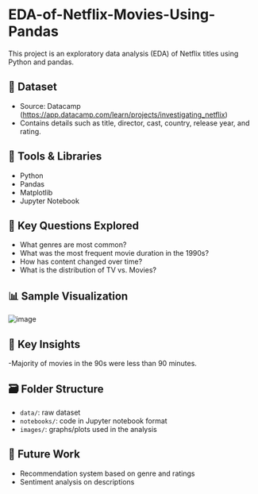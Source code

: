 # EDA-of-Netflix-Movies-Using-Pandas
This project is an exploratory data analysis (EDA) of Netflix titles using Python and pandas.
## 📁 Dataset
- Source: Datacamp (https://app.datacamp.com/learn/projects/investigating_netflix)
- Contains details such as title, director, cast, country, release year, and rating.

## 🔧 Tools & Libraries
- Python
- Pandas
- Matplotlib
- Jupyter Notebook

## 📌 Key Questions Explored
- What genres are most common?
- What was the most frequent movie duration in the 1990s?
- How has content changed over time?
- What is the distribution of TV vs. Movies?

## 📊 Sample Visualization
![image](https://github.com/user-attachments/assets/a601d3e0-1dc2-46d5-a959-2c659de70024)


## 🧠 Key Insights
-Majority of movies in the 90s were less than 90 minutes. 

## 🗃️ Folder Structure
- `data/`: raw dataset
- `notebooks/`: code in Jupyter notebook format
- `images/`: graphs/plots used in the analysis

## 🚀 Future Work
- Recommendation system based on genre and ratings
- Sentiment analysis on descriptions

